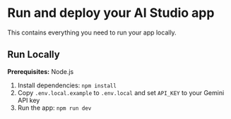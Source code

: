 # Run and deploy your AI Studio app

This contains everything you need to run your app locally.

## Run Locally

**Prerequisites:**  Node.js


1. Install dependencies:
   `npm install`
2. Copy `.env.local.example` to `.env.local` and set `API_KEY` to your Gemini API key
3. Run the app:
   `npm run dev`

